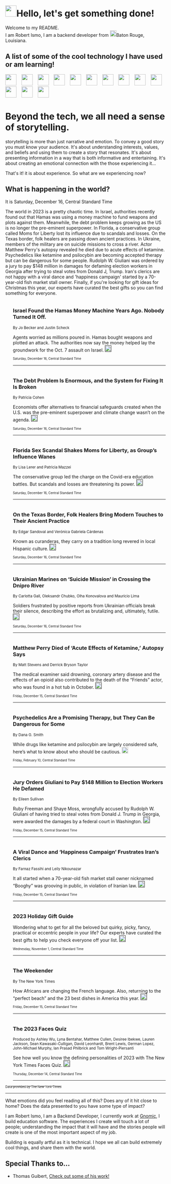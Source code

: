 <h1><img src="https://emojis.slackmojis.com/emojis/images/1643514375/3493/hot-coffee.gif?1643514375" width="35"/>Hello, let's get something done!</h1>

<p>Welcome to my README.<br/>
I am Robert Ismo, I am a backend developer from <img src="https://emojis.slackmojis.com/emojis/images/1638395689/50435/moulin_rouge.png?1638395689" width="20"/>Baton Rouge, Louisiana.</p>
<h2>A list of some of the cool technology I have used or am learning!</h2>
<p>
<img src="https://emojis.slackmojis.com/emojis/images/1643516091/21142/meow_bongotap.gif?1643516091" width="35" alt="">
<img src="https://img.shields.io/badge/Favorite%20Frontend%20Framework-SvelteKit-f83903" alt="">
<img src="https://img.shields.io/badge/Second%20Favorite-Vue-40b581" alt="">
<img src="https://img.shields.io/badge/Most%20Used%20Runtime-Nodejs-78b061" alt="">
<img src="https://emojis.slackmojis.com/emojis/images/1643517416/34482/fire.gif?1643517416" width="35" alt="">
<img src="https://img.shields.io/badge/Javascript%20But%20Better-Typescript-0078ca" alt="">
<img src="https://img.shields.io/badge/Favorite%20Language-Elixir-3e244d" alt="">
<img src="https://img.shields.io/badge/Containerize%20Everything-Docker-6ac9ef" alt="">
<img src="https://emojis.slackmojis.com/emojis/images/1643514596/5999/meow_party.gif?1643514596" width="35" alt="">
<img src="https://img.shields.io/badge/API%20Love%20Language-Graphql-de32a5" alt="">
<img src="https://img.shields.io/badge/Our%20Favorite%20Version%20Controller-Git-e94f33" alt="">
<img src="https://img.shields.io/badge/Favorite%20Database-Redis-d42d1d" alt="">
<img src="https://emojis.slackmojis.com/emojis/images/1643514559/5584/deployparrot.gif?1643514559" width="35" alt="">
<img src="https://img.shields.io/badge/Container%20Interstate-RabbitMQ-f66200" alt="">
<img src="https://img.shields.io/badge/Gotta%20Learn-Kubernetes-316adf" alt="">
<img src="https://img.shields.io/badge/Really%20Mature%20Now-WASM-654fef" alt="">
<img src="https://emojis.slackmojis.com/emojis/images/1666642497/61942/dance_vibe.gif?1666642497" width="35" alt="">
<img src="https://img.shields.io/badge/For%20My%20M1-ARM64-657d96" alt="">
<img src="https://img.shields.io/badge/Loving%20This%20So%20Much-TailwindCSS-17bcb5" alt="">
<img src="https://img.shields.io/badge/Cool%20Build%20Tool-Vite-f9cb24" alt="">
<img src="https://emojis.slackmojis.com/emojis/images/1669231376/62819/working-on-it.gif?1669231376" width="35" alt="">
<img src="https://img.shields.io/badge/Fun%20and%20Easy%20Database-MongoDB-5f8c49" alt="">
<img src="https://img.shields.io/badge/JS%20Life%20Support-NPM-c73737" alt="">
<img src="https://img.shields.io/badge/I%20Liked%20It-DynamoDB-0073b9" alt="">
<img src="https://emojis.slackmojis.com/emojis/images/1643514045/46/question.gif?1643514045" width="35" alt="">
<img src="https://img.shields.io/badge/cool-React-60d6f9" alt="">
<img src="https://img.shields.io/badge/Future%20Big%20Project-Lambda-f37e00" alt="">
<img src="https://img.shields.io/badge/NPM%20But%20Better-PNPM-f1aa07" alt="">
<img src="https://emojis.slackmojis.com/emojis/images/1643514943/9662/fbwow.gif?1643514943" width="35" alt="">
<img src="https://img.shields.io/badge/First%20Language-C-662079" alt="">
<img src="https://img.shields.io/badge/Where%20I%20Deploy%20Frontend-Vercel-000000" alt="">
<img src="https://img.shields.io/badge/Who%20Does%20not%20Want%20an%20App-Swift-f9492a" alt="">
<img src="https://emojis.slackmojis.com/emojis/images/1643514058/151/javascript.png?1643514058" width="35" alt="">
<img src="https://img.shields.io/badge/cool-Python-fbd542" alt="">
<img src="https://img.shields.io/badge/Favorite%20Something-Stripe-656cdc" alt="">
<img src="https://img.shields.io/badge/Of%20Course-HTML5-ed6327" alt="">
<img src="https://emojis.slackmojis.com/emojis/images/1660415405/60731/bomb.gif?1660415405" width="35" alt="">
<img src="https://img.shields.io/badge/hate-CSS-2964ec" alt="">
<img src="https://img.shields.io/badge/Learning-CircleCI-141215" alt="">
<img src="https://img.shields.io/badge/Learning-Rust-fbbb3b" alt="">
<img src="https://emojis.slackmojis.com/emojis/images/1660415397/60712/writing-hand.gif?1660415397" width="35" alt="">
<img src="https://img.shields.io/badge/Dev%20Browser%20of%20Choice-Firefox-cc4e26" alt="">
<img src="https://img.shields.io/badge/Recoverying%20From%20Windows-UNIX-1781e3" alt="">
<img src="https://img.shields.io/badge/LOVE-LogSeq-90c1c2" alt="">
<img src="https://emojis.slackmojis.com/emojis/images/1643514066/223/kirby.gif?1643514066" width="35" alt="">
<img src="https://img.shields.io/badge/Daily%20Driver-MacOS-e6e6e8" alt="">
<img src="https://img.shields.io/badge/Git%20Server-Github-000000" alt="">
<img src="https://img.shields.io/badge/enjoyable-EC2-f17428" alt="">
<img src="https://emojis.slackmojis.com/emojis/images/1643514239/2069/excited.gif?1643514239" width="35" alt="">
</p>
<h1>Beyond the tech, we all need a sense of storytelling.</h1>
<p>storytelling is more than just narrative and emotion. To convey a good story you must know your audience. It's about understanding interests, values, and beliefs and using them to create a story that resonates. It's about presenting information in a way that is both informative and entertaining. It's about creating an emotional connection with the those experiencing it...</p>
<p>That's it! it is about experience. So what are we experiencing now?</p>
<h2>What is happening in the world?</h2>
<p>It is Saturday, December 16, Central Standard Time</p>
<p>
The world in 2023 is a pretty chaotic time. In Israel, authorities recently found out that Hamas was using a money machine to fund weapons and plots against them. Meanwhile, the debt problem keeps growing as the US is no longer the pre-eminent superpower. In Florida, a conservative group called Moms for Liberty lost its influence due to scandals and losses. On the Texas border, folk healers are passing down ancient practices. In Ukraine, members of the military are on suicide missions to cross a river. Actor Matthew Perry&#39;s autopsy revealed he died due to acute effects of ketamine. Psychedelics like ketamine and psilocybin are becoming accepted therapy but can be dangerous for some people. Rudolph W. Giuliani was ordered by a jury to pay $148 million in damages for defaming election workers in Georgia after trying to steal votes from Donald J, Trump. Iran&#39;s clerics are not happy with a viral dance and &#39;happiness campaign&#39; started by a 70-year-old fish market stall owner. Finally, if you&#39;re looking for gift ideas for Christmas this year, our experts have curated the best gifts so you can find something for everyone.</p>
<ol>
<img src="https://img.shields.io/badge/-world-blue" alt="">
<h3>Israel Found the Hamas Money Machine Years Ago. Nobody Turned It Off.</h3>
<sub>By Jo Becker and Justin Scheck</sub>
<p>Agents worried as millions poured in. Hamas bought weapons and plotted an attack. The authorities now say the money helped lay the groundwork for the Oct. 7 assault on Israel.  <a href=""><img src="https://developer.nytimes.com/files/poweredby_nytimes_30b.png?v=1583354208352" height="20"></a></p>
<sub><sub>Saturday, December 16, Central Standard Time</sub></sub>
<hr/>
<img src="https://img.shields.io/badge/-business-blue" alt="">
<h3>The Debt Problem Is Enormous, and the System for Fixing It Is Broken</h3>
<sub>By Patricia Cohen</sub>
<p>Economists offer alternatives to financial safeguards created when the U.S. was the pre-eminent superpower and climate change wasn’t on the agenda.  <a href=""><img src="https://developer.nytimes.com/files/poweredby_nytimes_30b.png?v=1583354208352" height="20"></a></p>
<sub><sub>Saturday, December 16, Central Standard Time</sub></sub>
<hr/>
<img src="https://img.shields.io/badge/-us-blue" alt="">
<h3>Florida Sex Scandal Shakes Moms for Liberty, as Group’s Influence Wanes</h3>
<sub>By Lisa Lerer and Patricia Mazzei</sub>
<p>The conservative group led the charge on the Covid-era education battles. But scandals and losses are threatening its power.  <a href=""><img src="https://developer.nytimes.com/files/poweredby_nytimes_30b.png?v=1583354208352" height="20"></a></p>
<sub><sub>Saturday, December 16, Central Standard Time</sub></sub>
<hr/>
<img src="https://img.shields.io/badge/-us-blue" alt="">
<h3>On the Texas Border, Folk Healers Bring Modern Touches to Their Ancient Practice</h3>
<sub>By Edgar Sandoval and Verónica Gabriela Cárdenas</sub>
<p>Known as curanderas, they carry on a tradition long revered in local Hispanic culture.  <a href=""><img src="https://developer.nytimes.com/files/poweredby_nytimes_30b.png?v=1583354208352" height="20"></a></p>
<sub><sub>Saturday, December 16, Central Standard Time</sub></sub>
<hr/>
<img src="https://img.shields.io/badge/-world-blue" alt="">
<h3>Ukrainian Marines on ‘Suicide Mission’ in Crossing the Dnipro River</h3>
<sub>By Carlotta Gall, Oleksandr Chubko, Olha Konovalova and Mauricio Lima</sub>
<p>Soldiers frustrated by positive reports from Ukrainian officials break their silence, describing the effort as brutalizing and, ultimately, futile.  <a href=""><img src="https://developer.nytimes.com/files/poweredby_nytimes_30b.png?v=1583354208352" height="20"></a></p>
<sub><sub>Saturday, December 16, Central Standard Time</sub></sub>
<hr/>
<img src="https://img.shields.io/badge/-arts-blue" alt="">
<h3>Matthew Perry Died of ‘Acute Effects of Ketamine,’ Autopsy Says</h3>
<sub>By Matt Stevens and Derrick Bryson Taylor</sub>
<p>The medical examiner said drowning, coronary artery disease and the effects of an opioid also contributed to the death of the “Friends” actor, who was found in a hot tub in October.  <a href=""><img src="https://developer.nytimes.com/files/poweredby_nytimes_30b.png?v=1583354208352" height="20"></a></p>
<sub><sub>Friday, December 15, Central Standard Time</sub></sub>
<hr/>
<img src="https://img.shields.io/badge/-well-blue" alt="">
<h3>Psychedelics Are a Promising Therapy, but They Can Be Dangerous for Some</h3>
<sub>By Dana G. Smith</sub>
<p>While drugs like ketamine and psilocybin are largely considered safe, here’s what to know about who should be cautious.  <a href="https://nyti.ms/3YDMgwz"><img src="https://developer.nytimes.com/files/poweredby_nytimes_30b.png?v=1583354208352" height="20"></a></p>
<sub><sub>Friday, February 10, Central Standard Time</sub></sub>
<hr/>
<img src="https://img.shields.io/badge/-us-blue" alt="">
<h3>Jury Orders Giuliani to Pay $148 Million to Election Workers He Defamed</h3>
<sub>By Eileen Sullivan</sub>
<p>Ruby Freeman and Shaye Moss, wrongfully accused by Rudolph W. Giuliani of having tried to steal votes from Donald J. Trump in Georgia, were awarded the damages by a federal court in Washington.  <a href=""><img src="https://developer.nytimes.com/files/poweredby_nytimes_30b.png?v=1583354208352" height="20"></a></p>
<sub><sub>Friday, December 15, Central Standard Time</sub></sub>
<hr/>
<img src="https://img.shields.io/badge/-world-blue" alt="">
<h3>A Viral Dance and ‘Happiness Campaign’ Frustrates Iran’s Clerics</h3>
<sub>By Farnaz Fassihi and Leily Nikounazar</sub>
<p>It all started when a 70-year-old fish market stall owner nicknamed “Booghy” was grooving in public, in violation of Iranian law.  <a href=""><img src="https://developer.nytimes.com/files/poweredby_nytimes_30b.png?v=1583354208352" height="20"></a></p>
<sub><sub>Friday, December 15, Central Standard Time</sub></sub>
<hr/>
<img src="https://img.shields.io/badge/-us-blue" alt="">
<h3>2023 Holiday Gift Guide</h3>
<sub></sub>
<p>Wondering what to get for all the beloved but quirky, picky, fancy, practical or eccentric people in your life? Our experts have curated the best gifts to help you check everyone off your list.  <a href=""><img src="https://developer.nytimes.com/files/poweredby_nytimes_30b.png?v=1583354208352" height="20"></a></p>
<sub><sub>Wednesday, November 1, Central Standard Time</sub></sub>
<hr/>
<img src="https://img.shields.io/badge/-nyregion-blue" alt="">
<h3>The Weekender</h3>
<sub>By The New York Times</sub>
<p>How Africans are changing the French language. Also, returning to the “perfect beach” and the 23 best dishes in America this year.  <a href=""><img src="https://developer.nytimes.com/files/poweredby_nytimes_30b.png?v=1583354208352" height="20"></a></p>
<sub><sub>Friday, December 15, Central Standard Time</sub></sub>
<hr/>
<img src="https://img.shields.io/badge/-briefing-blue" alt="">
<h3>The 2023 Faces Quiz</h3>
<sub>Produced by Ashley Wu, Lyna Bentahar, Matthew Cullen, Desiree Ibekwe, Lauren Jackson, Sean Kawasaki-Culligan, David Leonhardt, Brent Lewis, German Lopez, John-Michael Murphy, Ian Prasad Philbrick and Tom Wright-Piersanti</sub>
<p>See how well you know the defining personalities of 2023 with The New York Times Faces Quiz.  <a href=""><img src="https://developer.nytimes.com/files/poweredby_nytimes_30b.png?v=1583354208352" height="20"></a></p>
<sub><sub>Thursday, December 14, Central Standard Time</sub></sub>
<hr/>
</ol>
<a href="https://developer.nytimes.com"><sub><sub>Data provided by The New York Times</sub></sub></a>
<hr/>
<p>What emotions did you feel reading all of this? Does any of it hit close to home? Does the data presented to you have some type of impact?</p>
<p>I am Robert Ismo, I am a Backend Developer, I currently work at <a href="https://gnomic.education/">Gnomic</a>, I build education software. The experiences I create will touch a lot of people; understanding the impact that it will have and the stories people will create is one of the most important aspect of my job.</p>
<p>Building is equally artful as it is technical. I hope we all can build extremely cool things, and share them with the world.</p>
<h2>Special Thanks to...</h2>
<ul>
<li>Thomas Guibert, <a href="https://github.com/thmsgbrt/thmsgbrt">Check out some of his work!</a></li>
</ul>